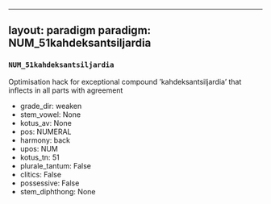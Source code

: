 
---
layout: paradigm
paradigm: NUM_51kahdeksantsiljardia
---
### ` NUM_51kahdeksantsiljardia `

Optimisation hack for exceptional compound ’kahdeksantsiljardia’ that inflects in all parts with agreement
* grade_dir: weaken
* stem_vowel: None
* kotus_av: None
* pos: NUMERAL
* harmony: back
* upos: NUM
* kotus_tn: 51
* plurale_tantum: False
* clitics: False
* possessive: False
* stem_diphthong: None
